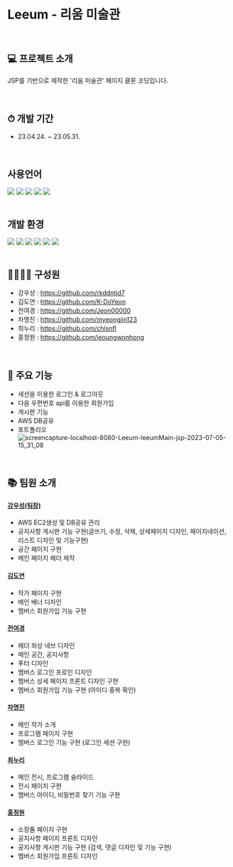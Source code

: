 # Leeum - 리움 미술관 

<br>

## 💻 프로젝트 소개

JSP를 기반으로 제작한 '리움 미술관' 페이지 클론 코딩입니다.

<br>

## ⏱ 개발 기간

- 23.04.24. ~ 23.05.31.

<br>

## 사용언어

<div>
<img src="https://img.shields.io/badge/html5-E34F26?style=for-the-badge&logo=html5&logoColor=white">
<img src="https://img.shields.io/badge/css-1572B6?style=for-the-badge&logo=css3&logoColor=white">
<img src="https://img.shields.io/badge/javascript-F7DF1E?style=for-the-badge&logo=javascript&logoColor=white">
<img src="https://img.shields.io/badge/jquery-0769AD?style=for-the-badge&logo=jquery&logoColor=white">
<img src="https://img.shields.io/badge/java-007396?style=for-the-badge&logo=java&logoColor=white">
</div>

<br>

## 개발 환경

<div>
<img src="https://img.shields.io/badge/windows-0078D6?style=for-the-badge&logo=windows&logoColor=white">
<img src="https://img.shields.io/badge/eclipse-2C2255?style=for-the-badge&logo=eclipse&logoColor=white">
<img src="https://img.shields.io/badge/apachetomcat-F8DC75?style=for-the-badge&logo=apachetomcat&logoColor=white">
<img src="https://img.shields.io/badge/mysql-4479A1?style=for-the-badge&logo=mysql&logoColor=white">
<img src="https://img.shields.io/badge/amazonaws-FF9900?style=for-the-badge&logo=aws&logoColor=white">
<img src="https://img.shields.io/badge/github-181717?style=for-the-badge&logo=github&logoColor=white">
</div>

<br>


## 👩‍👩‍👦‍👦 구성원
- 강우성 : <https://github.com/rkddntjd7>
- 김도연 : <https://github.com/K-DoYeon>
- 전여경 : <https://github.com/Jeon00000>
- 차명진 : <https://github.com/myeongjin123>
- 최누리 : <https://github.com/chlsnfl>
- 홍정원 : <https://github.com/jeoungwonhong>

<br>

## 📌 주요 기능
- 세션을 이용한 로그인 & 로그아웃
- 다음 우편번호 api를 이용한 회원가입
- 게시판 기능
- AWS DB공유 
- 포트폴리오 <notion>
![screencapture-localhost-8080-Leeum-leeumMain-jsp-2023-07-05-15_31_08](https://github.com/rkddntjd7/leeum/assets/125332196/d7841b9b-f27e-4d4b-a7db-442bdc466f9c)



<br>

## 📚 팀원 소개
#### [강우성(팀장)](https://github.com/rkddntjd7)
+ AWS EC2생성 및 DB공유 관리
+ 공지사항 게시판 기능 구현(글쓰기, 수정, 삭제, 상세페이지 디자인,  페이지네이션, 리스트 디자인 및 기능구현)
+ 공간 페이지 구현
+ 메인 페이지 헤더 제작

#### [김도연](https://github.com/K-DoYeon)
+ 작가 페이지 구현
+ 메인 배너 디자인
+ 멤버스 회원가입 기능 구현
  
#### [전여경](https://github.com/Jeon00000)
+ 헤더 좌상 네브 디자인
+ 메인 공간, 공지사항
+ 푸터 디자인
+ 멤버스 로그인 프로인 디자인
+ 멤버스 상세 페이지 프론트 디자인 구현
+ 멤버스 회원가입 기능 구현 (아이디 중복 확인)
  
#### [차명진](https://github.com/myeongjin123)
+ 메인 작가 소개
+ 프로그램 페이지 구현
+ 멤버스 로그인 기능 구현 (로그인 세션 구현)
  
#### [최누리](https://github.com/chlsnfl)
+ 메인 전시, 프로그램 슬라이드
+ 전시 페이지 구현
+ 멤버스 아이디, 비밀번호 찾기 기능 구현
  
#### [홍정원](https://github.com/jeoungwonhong)
+ 소장품 페이지 구현
+ 공지사항 페이지 프론트 디자인
+ 공지사항 게시판 기능 구현 (검색, 댓글 디자인 및 기능 구현)
+ 멤버스 회원가입 프론트 디자인

